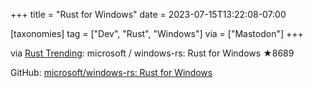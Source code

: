 +++
title = "Rust for Windows"
date = 2023-07-15T13:22:08-07:00

[taxonomies]
tag = ["Dev", "Rust", "Windows"]
via = ["Mastodon"]
+++

via [Rust Trending](https://botsin.space/@RustTrending/110719663985609880): microsoft / windows-rs: Rust for Windows ★8689

<!-- more -->

GitHub: [microsoft/windows-rs: Rust for Windows](https://github.com/microsoft/windows-rs)
